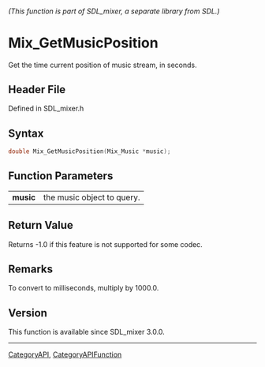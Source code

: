 ###### (This function is part of SDL_mixer, a separate library from SDL.)
# Mix_GetMusicPosition

Get the time current position of music stream, in seconds.

## Header File

Defined in SDL_mixer.h

## Syntax

```c
double Mix_GetMusicPosition(Mix_Music *music);

```

## Function Parameters

|               |                            |
| ------------- | -------------------------- |
| **music**     | the music object to query. |

## Return Value

Returns -1.0 if this feature is not supported for some codec.

## Remarks

To convert to milliseconds, multiply by 1000.0.

## Version

This function is available since SDL_mixer 3.0.0.

----
[CategoryAPI](CategoryAPI), [CategoryAPIFunction](CategoryAPIFunction)

